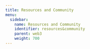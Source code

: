 ```yaml
---
title: Resources and Community
menu:
  sidebar:
    name: Resources and Community
    identifier: resources&community
    parent: web3
    weight: 700
---
```

